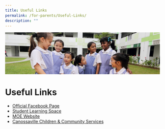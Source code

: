 ```yaml
---
title: Useful Links
permalink: /for-parents/Useful-Links/
description: ""
---
```



![](/images/Useful%20Links.jpg)

Useful Links
============


*   [Official Facebook Page](https://www.facebook.com/SACPS.OFFICIAL)
*   [Student Learning Space](https://vle.learning.moe.edu.sg/login)
*   [MOE Website](https://www.moe.gov.sg/)
*   [Canossaville Children & Community Services](https://www.cch.org.sg/)